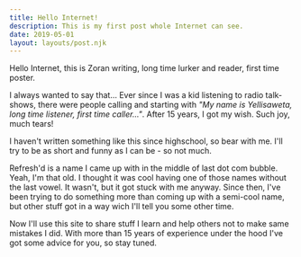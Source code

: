 ```yaml
---
title: Hello Internet!
description: This is my first post whole Internet can see.
date: 2019-05-01
layout: layouts/post.njk
---
```

Hello Internet, this is Zoran writing, long time lurker and reader, first time poster.

I always wanted to say that... Ever since I was a kid listening to radio talk-shows, there were people calling and starting with *"My name is Yellisaweta, long time listener, first time caller..."*. After 15 years, I got my wish. Such joy, much tears!

I haven't written something like this since highschool, so bear with me. I'll try to be as short and funny as I can be - so not much.

Refresh'd is a name I came up with in the middle of last dot com bubble. Yeah, I'm that old. I thought it was cool having one of those names without the last vowel. It wasn't, but it got stuck with me anyway. Since then, I've been trying to do something more than coming up with a semi-cool name, but other stuff got in a way wich I'll tell you some other time. 

Now I'll use this site to share stuff I learn and help others not to make same mistakes I did. With more than 15 years of experience under the hood I've got some advice for you, so stay tuned.
